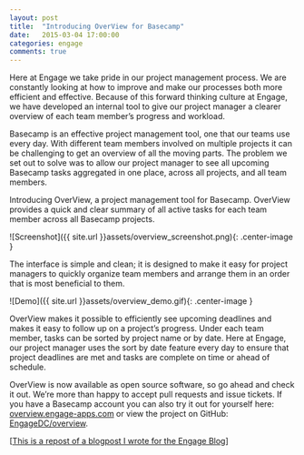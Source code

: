 ```yaml
---
layout: post
title:  "Introducing OverView for Basecamp"
date:   2015-03-04 17:00:00
categories: engage
comments: true
---
```


Here at Engage we take pride in our project management process. We are constantly looking at how to improve and make our processes both more efficient and effective. Because of this forward thinking culture at Engage, we have developed an internal tool to give our project manager a clearer overview of each team member’s progress and workload.

Basecamp is an effective project management tool, one that our teams use every day. With different team members involved on multiple projects it can be challenging to get an overview of all the moving parts. The problem we set out to solve was to allow our project manager to see all upcoming Basecamp tasks aggregated in one place, across all projects, and all team members.

Introducing OverView, a project management tool for Basecamp. OverView provides a quick and clear summary of all active tasks for each team member across all Basecamp projects.

![Screenshot]({{ site.url }}assets/overview_screenshot.png){: .center-image }

The interface is simple and clean; it is designed to make it easy for project managers to quickly organize team members and arrange them in an order that is most beneficial to them.

![Demo]({{ site.url }}assets/overview_demo.gif){: .center-image }

OverView makes it possible to efficiently see upcoming deadlines and makes it easy to follow up on a project’s progress. Under each team member, tasks can be sorted by project name or by date. Here at Engage, our project manager uses the sort by date feature every day to ensure that project deadlines are met and tasks are complete on time or ahead of schedule.

OverView is now available as open source software, so go ahead and check it out. We’re more than happy to accept pull requests and issue tickets. If you have a Basecamp account you can also try it out for yourself here: [overview.engage-apps.com](http://overview.engage-apps.com/) or view the project on GitHub: [EngageDC/overview](https://github.com/EngageDC/overview).

[[This is a repost of a blogpost I wrote for the Engage Blog](http://enga.ge/development/introducing-overview-for-basecamp/)]
